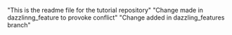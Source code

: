 "This is the readme file for the tutorial repository"
"Change made in dazzlinng_feature to provoke conflict"
"Change added in dazzling_features branch"
